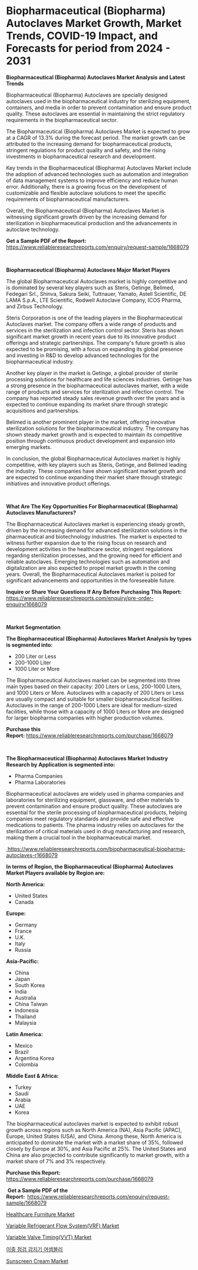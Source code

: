 <p><h1>Biopharmaceutical (Biopharma) Autoclaves Market Growth, Market Trends, COVID-19 Impact, and Forecasts for period from 2024 - 2031</h1></p><p><strong>Biopharmaceutical (Biopharma) Autoclaves Market Analysis and Latest Trends</strong></p>
<p><p>Biopharmaceutical (Biopharma) Autoclaves are specially designed autoclaves used in the biopharmaceutical industry for sterilizing equipment, containers, and media in order to prevent contamination and ensure product quality. These autoclaves are essential in maintaining the strict regulatory requirements in the biopharmaceutical sector.</p><p>The Biopharmaceutical (Biopharma) Autoclaves Market is expected to grow at a CAGR of 13.3% during the forecast period. The market growth can be attributed to the increasing demand for biopharmaceutical products, stringent regulations for product quality and safety, and the rising investments in biopharmaceutical research and development.</p><p>Key trends in the Biopharmaceutical (Biopharma) Autoclaves Market include the adoption of advanced technologies such as automation and integration of data management systems to improve efficiency and reduce human error. Additionally, there is a growing focus on the development of customizable and flexible autoclave solutions to meet the specific requirements of biopharmaceutical manufacturers.</p><p>Overall, the Biopharmaceutical (Biopharma) Autoclaves Market is witnessing significant growth driven by the increasing demand for sterilization in biopharmaceutical production and the advancements in autoclave technology.</p></p>
<p><strong>Get a Sample PDF of the Report:&nbsp;</strong> <a href="https://www.reliableresearchreports.com/enquiry/request-sample/1668079">https://www.reliableresearchreports.com/enquiry/request-sample/1668079</a></p>
<p>&nbsp;</p>
<p><strong>Biopharmaceutical (Biopharma) Autoclaves Major Market Players</strong></p>
<p><p>The global Biopharmaceutical Autoclaves market is highly competitive and is dominated by several key players such as Steris, Getinge, Belimed, Fedegari Srl., Shinva, Sakura Seiki, Tuttnauer, Yamato, Astell Scientific, DE LAMA S.p.A., LTE Scientific, Rodwell Autoclave Company, ICOS Pharma, and Zirbus Technology.</p><p>Steris Corporation is one of the leading players in the Biopharmaceutical Autoclaves market. The company offers a wide range of products and services in the sterilization and infection control sector. Steris has shown significant market growth in recent years due to its innovative product offerings and strategic partnerships. The company's future growth is also expected to be promising, with a focus on expanding its global presence and investing in R&D to develop advanced technologies for the biopharmaceutical industry.</p><p>Another key player in the market is Getinge, a global provider of sterile processing solutions for healthcare and life sciences industries. Getinge has a strong presence in the biopharmaceutical autoclaves market, with a wide range of products and services for sterilization and infection control. The company has reported steady sales revenue growth over the years and is expected to continue expanding its market share through strategic acquisitions and partnerships.</p><p>Belimed is another prominent player in the market, offering innovative sterilization solutions for the biopharmaceutical industry. The company has shown steady market growth and is expected to maintain its competitive position through continuous product development and expansion into emerging markets.</p><p>In conclusion, the global Biopharmaceutical Autoclaves market is highly competitive, with key players such as Steris, Getinge, and Belimed leading the industry. These companies have shown significant market growth and are expected to continue expanding their market share through strategic initiatives and innovative product offerings.</p></p>
<p>&nbsp;</p>
<p><strong>What Are The Key Opportunities For Biopharmaceutical (Biopharma) Autoclaves Manufacturers?</strong></p>
<p><p>The Biopharmaceutical Autoclaves market is experiencing steady growth, driven by the increasing demand for advanced sterilization solutions in the pharmaceutical and biotechnology industries. The market is expected to witness further expansion due to the rising focus on research and development activities in the healthcare sector, stringent regulations regarding sterilization processes, and the growing need for efficient and reliable autoclaves. Emerging technologies such as automation and digitalization are also expected to propel market growth in the coming years. Overall, the Biopharmaceutical Autoclaves market is poised for significant advancements and opportunities in the foreseeable future.</p></p>
<p><strong>Inquire or Share Your Questions If Any Before Purchasing This Report:</strong> <a href="https://www.reliableresearchreports.com/enquiry/pre-order-enquiry/1668079">https://www.reliableresearchreports.com/enquiry/pre-order-enquiry/1668079</a></p>
<p>&nbsp;</p>
<p><strong>Market Segmentation</strong></p>
<p><strong>The Biopharmaceutical (Biopharma) Autoclaves Market Analysis by types is segmented into:</strong></p>
<p><ul><li>200 Liter or Less</li><li>200-1000 Liter</li><li>1000 Liter or More</li></ul></p>
<p><p>The Biopharmaceutical Autoclaves market can be segmented into three main types based on their capacity: 200 Liters or Less, 200-1000 Liters, and 1000 Liters or More. Autoclaves with a capacity of 200 Liters or Less are usually compact and suitable for smaller biopharmaceutical facilities. Autoclaves in the range of 200-1000 Liters are ideal for medium-sized facilities, while those with a capacity of 1000 Liters or More are designed for larger biopharma companies with higher production volumes.</p></p>
<p><strong>Purchase this Report:&nbsp;</strong><a href="https://www.reliableresearchreports.com/purchase/1668079">https://www.reliableresearchreports.com/purchase/1668079</a></p>
<p>&nbsp;</p>
<p><strong>The Biopharmaceutical (Biopharma) Autoclaves Market Industry Research by Application is segmented into:</strong></p>
<p><ul><li>Pharma Companies</li><li>Pharma Laboratories</li></ul></p>
<p><p>Biopharmaceutical autoclaves are widely used in pharma companies and laboratories for sterilizing equipment, glassware, and other materials to prevent contamination and ensure product quality. These autoclaves are essential for the sterile processing of biopharmaceutical products, helping companies meet regulatory standards and provide safe and effective medications to patients. The pharma industry relies on autoclaves for the sterilization of critical materials used in drug manufacturing and research, making them a crucial tool in the biopharmaceutical market.</p></p>
<p><a href="https://www.reliableresearchreports.com/biopharmaceutical-biopharma-autoclaves-r1668079">&nbsp;https://www.reliableresearchreports.com/biopharmaceutical-biopharma-autoclaves-r1668079</a></p>
<p><strong>In terms of Region, the Biopharmaceutical (Biopharma) Autoclaves Market Players available by Region are:</strong></p>
<p>
    <p> <strong> North America: </strong>
        <ul>
            <li>United States</li>
            <li>Canada</li>
        </ul>
        </p> 
    <p> <strong> Europe: </strong>
        <ul>
            <li>Germany</li>
            <li>France</li>
            <li>U.K.</li>
            <li>Italy</li>
            <li>Russia</li>
        </ul>
        </p> 
    <p> <strong> Asia-Pacific: </strong>
        <ul>
            <li>China</li>
            <li>Japan</li>
            <li>South Korea</li>
            <li>India</li>
            <li>Australia</li>
            <li>China Taiwan</li>
            <li>Indonesia</li>
            <li>Thailand</li>
            <li>Malaysia</li>
        </ul>
        </p> 
    <p> <strong> Latin America: </strong>
        <ul>
            <li>Mexico</li>
            <li>Brazil</li>
            <li>Argentina Korea</li>
            <li>Colombia</li>
        </ul>
        </p> 
    <p> <strong> Middle East & Africa: </strong>
        <ul>
            <li>Turkey</li>
            <li>Saudi</li>
            <li>Arabia</li>
            <li>UAE</li>
            <li>Korea</li>
        </ul>
    </p>
    </p>
<p><p>The biopharmaceutical autoclaves market is expected to exhibit robust growth across regions such as North America (NA), Asia Pacific (APAC), Europe, United States (USA), and China. Among these, North America is anticipated to dominate the market with a market share of 35%, followed closely by Europe at 30%, and Asia Pacific at 25%. The United States and China are also projected to contribute significantly to market growth, with a market share of 7% and 3% respectively.</p></p>
<p><strong>Purchase this Report: </strong><a href="https://www.reliableresearchreports.com/purchase/1668079">https://www.reliableresearchreports.com/purchase/1668079</a></p>
<p>&nbsp;<strong>Get a Sample PDF of the Report:&nbsp;&nbsp;</strong><a href="https://www.reliableresearchreports.com/enquiry/request-sample/1668079">https://www.reliableresearchreports.com/enquiry/request-sample/1668079</a></p>
<p><strong></strong></p>
<p><p><a href="https://medium.com/@jsksk366/healthcare-furniture-market-global-market-insights-and-sales-trends-2024-to-2031-fa1baf7161b2">Healthcare Furniture Market</a></p><p><a href="https://github.com/HowardDelgaXXfnf/Market-Research-Report-List-1/blob/main/variable-refrigerant-flow-systemvrf-market.md">Variable Refrigerant Flow System(VRF) Market</a></p><p><a href="https://github.com/nandosuryapratama/Market-Research-Report-List-1/blob/main/variable-valve-timingvvt-market.md">Variable Valve Timing(VVT) Market</a></p><p><a href="https://github.com/tasfiyaj85/Market-Research-Report-List-2/blob/main/927451770008.md">이중 점검 감지기 어셈블리</a></p><p><a href="https://medium.com/@philipwolf61/sunscreen-cream-market-a-global-and-regional-analysis-focus-on-end-user-product-and-region-1cff92bb433e">Sunscreen Cream Market</a></p></p>